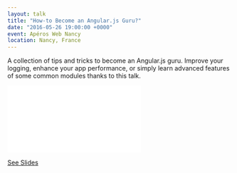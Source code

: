 ```yaml
---
layout: talk
title: "How-to Become an Angular.js Guru?"
date: "2016-05-26 19:00:00 +0000"
event: Apéros Web Nancy
location: Nancy, France
---
```


A collection of tips and tricks to become an Angular.js guru. Improve your logging, enhance
your app performance, or simply learn advanced features of some common modules thanks to this
talk.

<div class='embed-container'>
	<iframe src='/slides/2016-05-26-20-howto-become-an-angularjs-guru' frameborder='0' allowfullscreen></iframe>
</div>

[See Slides](/slides/2016-05-26-20-howto-become-an-angularjs-guru)

